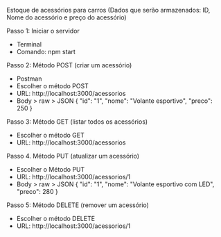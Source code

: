 Estoque de acessórios para carros
(Dados que serão armazenados: ID, Nome do acessório e preço do acessório)

Passo 1: Iniciar o servidor
- Terminal
- Comando: npm start

Passo 2: Método POST (criar um acessório)
- Postman
- Escolher o método POST
- URL: http://localhost:3000/acessorios
- Body > raw > JSON
{ 
  "id": "1",
  "nome": "Volante esportivo",
  "preco": 250
}

Passo 3: Método GET (listar todos os acessórios)
- Escolher o método GET
- URL: http://localhost:3000/acessorios

Passo 4. Método PUT (atualizar um acessório)
- Escolher o Método PUT
- URL: http://localhost:3000/acessorios/1
- Body > raw > JSON
{
  "id": "1",
  "nome": "Volante esportivo com LED",
  "preco": 280
}

Passo 5: Método DELETE (remover um acessório)
- Escolher o método DELETE
- URL: http://localhost:3000/acessorios/1
